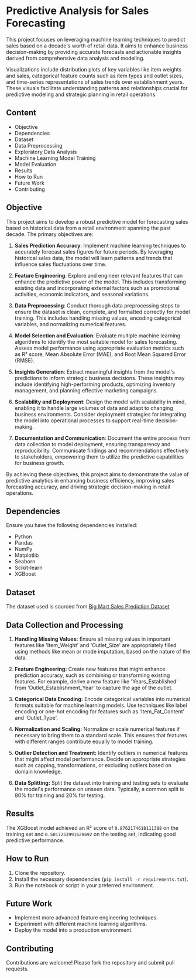 # Predictive Analysis for Sales Forecasting

This project focuses on leveraging machine learning techniques to predict sales based on a decade's worth of retail data. It aims to enhance business decision-making by providing accurate forecasts and actionable insights derived from comprehensive data analysis and modeling.

Visualizations include distribution plots of key variables like item weights and sales, categorical feature counts such as item types and outlet sizes, and time-series representations of sales trends over establishment years. These visuals facilitate understanding patterns and relationships crucial for predictive modeling and strategic planning in retail operations.

## Content

- Objective
- Dependencies
- Dataset
- Data Preprocessing
- Exploratory Data Analysis
- Machine Learning Model Training
- Model Evaluation
- Results
- How to Run
- Future Work
- Contributing

## Objective

This project aims to develop a robust predictive model for forecasting sales based on historical data from a retail environment spanning the past decade. The primary objectives are:

1. **Sales Prediction Accuracy**: Implement machine learning techniques to accurately forecast sales figures for future periods. By leveraging historical sales data, the model will learn patterns and trends that influence sales fluctuations over time.

2. **Feature Engineering**: Explore and engineer relevant features that can enhance the predictive power of the model. This includes transforming existing data and incorporating external factors such as promotional activities, economic indicators, and seasonal variations.

3. **Data Preprocessing**: Conduct thorough data preprocessing steps to ensure the dataset is clean, complete, and formatted correctly for model training. This includes handling missing values, encoding categorical variables, and normalizing numerical features.

4. **Model Selection and Evaluation**: Evaluate multiple machine learning algorithms to identify the most suitable model for sales forecasting. Assess model performance using appropriate evaluation metrics such as R² score, Mean Absolute Error (MAE), and Root Mean Squared Error (RMSE).

5. **Insights Generation**: Extract meaningful insights from the model's predictions to inform strategic business decisions. These insights may include identifying high-performing products, optimizing inventory management, and planning effective marketing campaigns.

6. **Scalability and Deployment**: Design the model with scalability in mind, enabling it to handle large volumes of data and adapt to changing business environments. Consider deployment strategies for integrating the model into operational processes to support real-time decision-making.

7. **Documentation and Communication**: Document the entire process from data collection to model deployment, ensuring transparency and reproducibility. Communicate findings and recommendations effectively to stakeholders, empowering them to utilize the predictive capabilities for business growth.

By achieving these objectives, this project aims to demonstrate the value of predictive analytics in enhancing business efficiency, improving sales forecasting accuracy, and driving strategic decision-making in retail operations.

## Dependencies

Ensure you have the following dependencies installed:

- Python
- Pandas
- NumPy
- Matplotlib
- Seaborn
- Scikit-learn
- XGBoost


## Dataset

The dataset used is sourced from [Big Mart Sales Prediction Dataset](https://datahack.analyticsvidhya.com/contest/practice-problem-big-mart-sales-iii/)

## Data Collection and Processing


1. **Handling Missing Values:**
   Ensure all missing values in important features like 'Item_Weight' and 'Outlet_Size' are appropriately filled using methods like mean or mode imputation, based on the nature of the data.

2. **Feature Engineering:**
   Create new features that might enhance prediction accuracy, such as combining or transforming existing features. For example, derive a new feature like 'Years_Established' from 'Outlet_Establishment_Year' to capture the age of the outlet.

3. **Categorical Data Encoding:**
   Encode categorical variables into numerical formats suitable for machine learning models. Use techniques like label encoding or one-hot encoding for features such as 'Item_Fat_Content' and 'Outlet_Type'.

4. **Normalization and Scaling:**
   Normalize or scale numerical features if necessary to bring them to a standard scale. This ensures that features with different ranges contribute equally to model training.

5. **Outlier Detection and Treatment:**
   Identify outliers in numerical features that might affect model performance. Decide on appropriate strategies such as capping, transformations, or excluding outliers based on domain knowledge.

6. **Data Splitting:**
   Split the dataset into training and testing sets to evaluate the model's performance on unseen data. Typically, a common split is 80% for training and 20% for testing.

## Results

The XGBoost model achieved an R² score of `0.8762174618111388` on the training set and `0.5017253991620692` on the testing set, indicating good predictive performance.

## How to Run

1. Clone the repository.
2. Install the necessary dependencies (`pip install -r requirements.txt`).
3. Run the notebook or script in your preferred environment.

## Future Work

- Implement more advanced feature engineering techniques.
- Experiment with different machine learning algorithms.
- Deploy the model into a production environment.

## Contributing

Contributions are welcome! Please fork the repository and submit pull requests.
